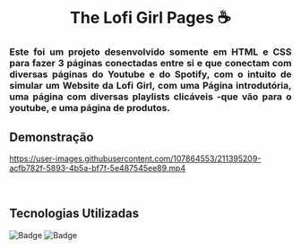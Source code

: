 <br id="topo">

<h1 align="center"> The Lofi Girl Pages ☕ </h1>

<h3 align="justify">
Este foi um projeto desenvolvido somente em HTML e CSS para fazer 3 páginas conectadas entre si e que conectam com diversas páginas do Youtube e do Spotify, com o intuito de simular um Website da Lofi Girl, com uma Página introdutória, uma página com diversas playlists clicáveis -que vão para o youtube, e uma página de produtos.
</h3>

## Demonstração <br id=f>

https://user-images.githubusercontent.com/107864553/211395209-acfb782f-5893-4b5a-bf7f-5e487545ee89.mp4


<br/>


## Tecnologias Utilizadas <br id=a>


![Badge](https://img.shields.io/static/v1?label=&message=HTML&color=gray&style=for-the-badge&logo=HTML)
![Badge](https://img.shields.io/static/v1?label=&message=CSS&color=gray&style=for-the-badge&logo=CSS)

<br/>






